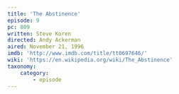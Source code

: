 ```yaml
---
title: 'The Abstinence'
episode: 9
pc: 809
written: Steve Koren
directed: Andy Ackerman
aired: November 21, 1996
imdb: 'http://www.imdb.com/title/tt0697646/'
wiki: 'https://en.wikipedia.org/wiki/The_Abstinence'
taxonomy:
    category:
        - episode
---
```

